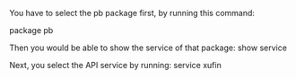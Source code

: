 You have to select the pb package first, by running this command:

package pb

Then you would be able to show the service of that package:
show service

Next, you select the API service by running:
service xufin